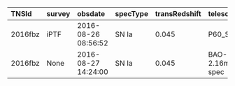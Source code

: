 | TNSId    | survey  | obsdate              | specType  | transRedshift  | telescope            | exptime  | reportAddedDate      | TNSuser  |
|:---------|:--------|:---------------------|:----------|:---------------|:---------------------|:---------|:---------------------|:---------|
| 2016fbz  | iPTF    | 2016-08-26 08:56:52  | SN Ia     | 0.045          | P60_SEDM             |          | 2016-09-02 08:06:07  | rferr    |
| 2016fbz  | None    | 2016-08-27 14:24:00  | SN Ia     | 0.045          | BAO-2.16m_Phot-spec  | 3000     | 2016-09-02 08:06:07  | rferr    |